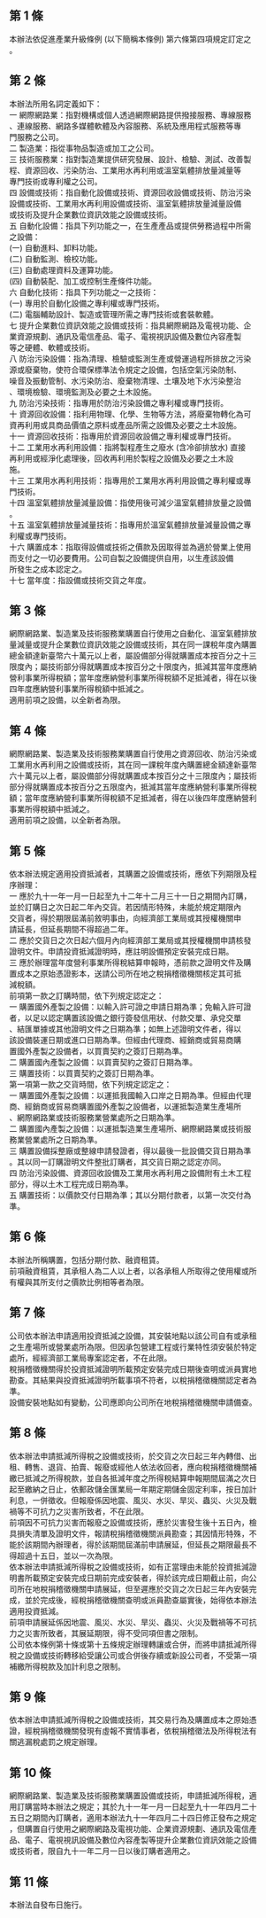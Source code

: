第 1 條
-------
本辦法依促進產業升級條例 (以下簡稱本條例) 第六條第四項規定訂定之  
。

第 2 條
-------
本辦法所用名詞定義如下：  
一  網際網路業：指對機構或個人透過網際網路提供撥接服務、專線服務  
    、連線服務、網路多媒體軟體及內容服務、系統及應用程式服務等專  
    門服務之公司。  
二  製造業：指從事物品製造或加工之公司。  
三  技術服務業：指對製造業提供研究發展、設計、檢驗、測試、改善製  
    程、資源回收、污染防治、工業用水再利用或溫室氣體排放量減量等  
    專門技術或專利權之公司。  
四  設備或技術：指自動化設備或技術、資源回收設備或技術、防治污染  
    設備或技術、工業用水再利用設備或技術、溫室氣體排放量減量設備  
    或技術及提升企業數位資訊效能之設備或技術。  
五  自動化設備：指具下列功能之一，在生產產品或提供勞務過程中所需  
    之設備：  
 (一) 自動進料、卸料功能。  
 (二) 自動監測、檢校功能。  
 (三) 自動處理資料及運算功能。  
 (四) 自動裝配、加工或控制生產條件功能。  
六  自動化技術：指具下列功能之一之技術：  
 (一) 專用於自動化設備之專利權或專門技術。  
 (二) 電腦輔助設計、製造或管理所需之專門技術或套裝軟體。  
七  提升企業數位資訊效能之設備或技術：指具網際網路及電視功能、企  
    業資源規劃、通訊及電信產品、電子、電視視訊設備及數位內容產製  
    等之硬體、軟體或技術。  
八  防治污染設備：指為清理、檢驗或監測生產或營運過程所排放之污染  
    源或廢棄物，使符合環保標準法令規定之設備，包括空氣污染防制、  
    噪音及振動管制、水污染防治、廢棄物清理、土壤及地下水污染整治  
    、環境檢驗、環境監測及必要之土木設施。  
九  防治污染技術：指專用於防治污染設備之專利權或專門技術。  
十  資源回收設備：指利用物理、化學、生物等方法，將廢棄物轉化為可  
    資再利用或具商品價值之原料或產品所需之設備及必要之土木設施。  
十一  資源回收技術：指專用於資源回收設備之專利權或專門技術。  
十二  工業用水再利用設備：指將製程產生之廢水 (含冷卻排放水) 直接  
      再利用或經淨化處理後，回收再利用於製程之設備及必要之土木設  
      施。  
十三  工業用水再利用技術：指專用於工業用水再利用設備之專利權或專  
      門技術。  
十四  溫室氣體排放量減量設備：指使用後可減少溫室氣體排放量之設備  
      。  
十五  溫室氣體排放量減量技術：指專用於溫室氣體排放量減量設備之專  
      利權或專門技術。  
十六  購置成本：指取得設備或技術之價款及因取得並為適於營業上使用  
      而支付之一切必要費用。公司自製之設備提供自用，以生產該設備  
      所發生之成本認定之。  
十七  當年度：指設備或技術交貨之年度。

第 3 條
-------
網際網路業、製造業及技術服務業購置自行使用之自動化、溫室氣體排放  
量減量或提升企業數位資訊效能之設備或技術，其在同一課稅年度內購置  
總金額達新臺幣六十萬元以上者，屬設備部分得就購置成本按百分之十三  
限度內；屬技術部分得就購置成本按百分之十限度內，抵減其當年度應納  
營利事業所得稅額；當年度應納營利事業所得稅額不足抵減者，得在以後  
四年度應納營利事業所得稅額中抵減之。  
適用前項之設備，以全新者為限。

第 4 條
-------
網際網路業、製造業及技術服務業購置自行使用之資源回收、防治污染或  
工業用水再利用之設備或技術，其在同一課稅年度內購置總金額達新臺幣  
六十萬元以上者，屬設備部分得就購置成本按百分之十三限度內；屬技術  
部分得就購置成本按百分之五限度內，抵減其當年度應納營利事業所得稅  
額；當年度應納營利事業所得稅額不足抵減者，得在以後四年度應納營利  
事業所得稅額中抵減之。  
適用前項之設備，以全新者為限。

第 5 條
-------
依本辦法規定適用投資抵減者，其購置之設備或技術，應依下列期限及程  
序辦理：  
一  應於九十一年一月一日起至九十二年十二月三十一日之期間內訂購，  
    並於訂購日之次日起二年內交貨。若因情形特殊，未能於規定期限內  
    交貨者，得於期限屆滿前敘明事由，向經濟部工業局或其授權機關申  
    請延長，但延長期間不得超過二年。  
二  應於交貨日之次日起六個月內向經濟部工業局或其授權機關申請核發  
    證明文件。申請投資抵減證明時，應註明設備預定安裝完成日期。  
三  應於辦理當年度營利事業所得稅結算申報時，憑前款之證明文件及購  
    置成本之原始憑證影本，送請公司所在地之稅捐稽徵機關核定其可抵  
    減稅額。  
前項第一款之訂購時間，依下列規定認定之：  
一  購置國外產製之設備：以輸入許可證之申請日期為準；免輸入許可證  
    者，以足以認定購置該設備之銀行簽發信用狀、付款交單、承兌交單  
    、結匯單據或其他證明文件之日期為準；如無上述證明文件者，得以  
    該設備裝運日期或進口日期為準。但經由代理商、經銷商或貿易商購  
    置國外產製之設備者，以買賣契約之簽訂日期為準。  
二  購置國內產製之設備：以買賣契約之簽訂日期為準。  
三  購置技術：以買賣契約之簽訂日期為準。  
第一項第一款之交貨時間，依下列規定認定之：  
一  購置國外產製之設備：以運抵我國輸入口岸之日期為準。但經由代理  
    商、經銷商或貿易商購置國外產製之設備者，以運抵製造業生產場所  
    、網際網路業或技術服務業營業處所之日期為準。  
二  購置國內產製之設備：以運抵製造業生產場所、網際網路業或技術服  
    務業營業處所之日期為準。  
三  購置設備採整廠或整線申請發證者，得以最後一批設備交貨日期為準  
    。其以同一訂購證明文件整批訂購者，其交貨日期之認定亦同。  
四  防治污染設備、資源回收設備及工業用水再利用之設備附有土木工程  
    部分，得以土木工程完成日期為準。  
五  購置技術：以價款交付日期為準；其以分期付款者，以第一次交付為  
    準。

第 6 條
-------
本辦法所稱購置，包括分期付款、融資租賃。  
前項融資租賃，其承租人為二人以上者，以各承租人所取得之使用權或所  
有權與其所支付之價款比例相等者為限。

第 7 條
-------
公司依本辦法申請適用投資抵減之設備，其安裝地點以該公司自有或承租  
之生產場所或營業處所為限。但因承包營建工程或行業特性須安裝於特定  
處所，經經濟部工業局專案認定者，不在此限。  
稅捐稽徵機關得於投資抵減證明所載預定安裝完成日期後查明或派員實地  
勘查。其結果與投資抵減證明所載事項不符者，以稅捐稽徵機關認定者為  
準。  
設備安裝地點如有變動，公司應即向公司所在地稅捐稽徵機關申請備查。

第 8 條
-------
依本辦法申請抵減所得稅之設備或技術，於交貨之次日起三年內轉借、出  
租、轉售、退貨、拍賣、報廢或經他人依法收回者，應向稅捐稽徵機關補  
繳已抵減之所得稅款，並自各抵減年度之所得稅結算申報期間屆滿之次日  
起至繳納之日止，依郵政儲金匯業局一年期定期儲金固定利率，按日加計  
利息，一併徵收。但報廢係因地震、風災、水災、旱災、蟲災、火災及戰  
禍等不可抗力之災害所致者，不在此限。  
前項因不可抗力災害而報廢之設備或技術，應於災害發生後十五日內，檢  
具損失清單及證明文件，報請稅捐稽徵機關派員勘查；其因情形特殊，不  
能於該期間內辦理者，得於該期間屆滿前申請展延，但延長之期限最長不  
得超過十五日，並以一次為限。  
依本辦法申請抵減所得稅之設備或技術，如有正當理由未能於投資抵減證  
明書所載預定安裝完成日期前完成安裝者，得於該完成日期截止前，向公  
司所在地稅捐稽徵機關申請展延，但至遲應於交貨之次日起三年內安裝完  
成，並於完成後，經稅捐稽徵機關查明或派員勘查屬實後，始得依本辦法  
適用投資抵減。  
前項申請展延係因地震、風災、水災、旱災、蟲災、火災及戰禍等不可抗  
力之災害所致者，其展延期限，得不受同項但書之限制。  
公司依本條例第十條或第十五條規定辦理轉讓或合併，而將申請抵減所得  
稅之設備或技術轉移給受讓公司或合併後存續或新設公司者，不受第一項  
補繳所得稅款及加計利息之限制。

第 9 條
-------
依本辦法申請抵減所得稅之設備或技術，其交易行為及購置成本之原始憑  
證，經稅捐稽徵機關發現有虛報不實情事者，依稅捐稽徵法及所得稅法有  
關逃漏稅處罰之規定辦理。

第 10 條
--------
網際網路業、製造業及技術服務業購置設備或技術，申請抵減所得稅，適  
用訂購當時本辦法之規定；其於九十一年一月一日起至九十一年四月二十  
五日之期間內訂購者，適用本辦法九十一年四月二十四日修正發布之規定  
，但購置自行使用之網際網路及電視功能、企業資源規劃、通訊及電信產  
品、電子、電視視訊設備及數位內容產製等提升企業數位資訊效能之設備  
或技術者，限自九十一年二月一日以後訂購者適用之。

第 11 條
--------
本辦法自發布日施行。

